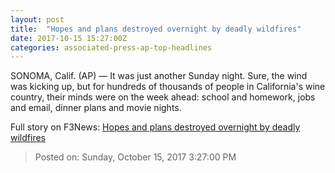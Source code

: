 ```yaml
---
layout: post
title:  "Hopes and plans destroyed overnight by deadly wildfires"
date: 2017-10-15 15:27:00Z
categories: associated-press-ap-top-headlines
---
```


SONOMA, Calif. (AP) — It was just another Sunday night. Sure, the wind was kicking up, but for hundreds of thousands of people in California's wine country, their minds were on the week ahead: school and homework, jobs and email, dinner plans and movie nights.


Full story on F3News: [Hopes and plans destroyed overnight by deadly wildfires](http://www.f3nws.com/n/2ajzrC)

> Posted on: Sunday, October 15, 2017 3:27:00 PM
